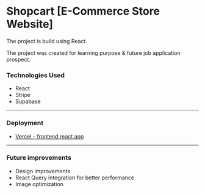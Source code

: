 # Shopcart [E-Commerce Store Website]

The project is build using React.

The project was created for learning purpose & future job application prospect.

### Technologies Used

- React
- Stripe
- Supabase

---

### Deployment

- [Vercel - frontend react app](https://react-e-commerce-omega.vercel.app/)

---

### Future improvements

- Design improvements
- React Query integration for better performance
- Image optimization
